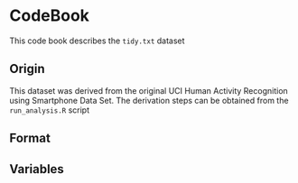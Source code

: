 # CodeBook

This code book describes the `tidy.txt` dataset

## Origin

This dataset was derived from the original UCI Human Activity Recognition using Smartphone Data Set. The derivation steps can be obtained from the `run_analysis.R` script

## Format


## Variables
